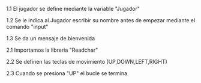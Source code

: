 1.1 El jugador se define mediante la variable "Jugador" 

1.2 Se le indica al Jugador escribir su nombre antes de empezar mediante el comando "input" 

1.3 Se da un mensaje de bienvenida 

2.1 Importamos la libreria "Readchar"

2.2 Se definen las teclas de movimiento (UP,DOWN,LEFT,RIGHT)

2.3 Cuando se presiona "UP" el bucle se termina
